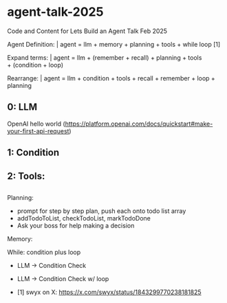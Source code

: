 # agent-talk-2025
Code and Content for Lets Build an Agent Talk Feb 2025


Agent Definition:
    | agent = llm + memory + planning + tools + while loop [1]

Expand terms:
    | agent = llm + (remember + recall) + planning + tools + (condition + loop)

Rearrange:
    | agent = llm + condition + tools + recall + remember + loop + planning


## 0: LLM
OpenAI hello world (https://platform.openai.com/docs/quickstart#make-your-first-api-request)


## 1: Condition



## 2: Tools:


## 


Planning:
- prompt for step by step plan, push each onto todo list array
- addTodoToList, checkTodoList, markTodoDone
- Ask your boss for help making a decision


Memory:

While: condition plus loop
- LLM -> Condition Check
- LLM -> Condition Check w/ loop

- [1] swyx on X: https://x.com/swyx/status/1843299770238181825